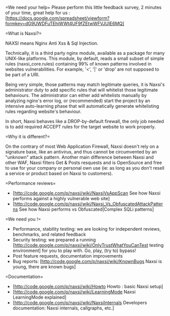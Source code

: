 =We need your help=
Please perform this little feedback survey, 2 minutes of your time, great help for us :
[https://docs.google.com/spreadsheet/viewform?formkey=dG9UWDFuTEhiWWt4UF9fZEtwWFVJUlE6MQ]

=What is Naxsi?=

NAXSI means Nginx Anti Xss & Sql Injection. 

Technically, it is a third party nginx module, available as a package for
many UNIX-like platforms. This module, by default, reads a small subset of
simple rules (naxsi_core.rules) containing 99% of known patterns involved in
websites vulnerabilities. For example, '<', '|' or 'drop' are not supposed
to be part of a URI.

Being very simple, those patterns may match legitimate queries, it is
Naxsi's administrator duty to add specific rules that will whitelist those
legitimate behaviours. The administrator can either add whitelists manually
by analyzing nginx's error log, or (recommended) start the project by an
intensive auto-learning phase that will automatically generate whitelisting
rules regarding website's behaviour.

In short, Naxsi behaves like a DROP-by-default firewall, the only job needed
is to add required ACCEPT rules for the target website to work properly.

=Why it is different?=

On the contrary of most Web Application Firewall, Naxsi doesn't rely on a
signature base, like an antivirus, and thus cannot be circumvented by an
"unknown" attack pattern. Another main difference between Naxsi and other
WAF, Naxsi filters Get & Posts resquests and is OpenSource and free to use
for your company or personal own use (ie: as long as you don't resell a
service or product based on Naxsi to customers).

=Performance reviews=

* [http://code.google.com/p/naxsi/wiki/NaxsiVsAppScan See how Naxsi performs against a highly vulnerable web site]
* [http://code.google.com/p/naxsi/wiki/Naxsi_Vs_ObfuscatedAttackPatterns See how Naxsi performs vs Obfuscated|Complex SQLi patterns]

=We need you !=

 * Performance, stability testing: we are looking for independent reviews, benchmarks, and related feedback
 * Security testing: we prepared a running [http://code.google.com/p/naxsi/wiki/OnlyTrustWhatYouCanTest testing environment] for you to play with. Go, play, (try to) bypass!
 * Post feature requests, documentation improvements
 * Bug reports: [http://code.google.com/p/naxsi/wiki/KnownBugs Naxsi is young, there are known bugs]

=Documentation=

 * [http://code.google.com/p/naxsi/wiki/Howto Howto : basic Naxsi setup]
 * [http://code.google.com/p/naxsi/wiki/LearningMode Naxsi LearningMode explained]
 * [http://code.google.com/p/naxsi/wiki/NaxsiInternals Developers documentation: Naxsi internals, callgraphs, etc.]

